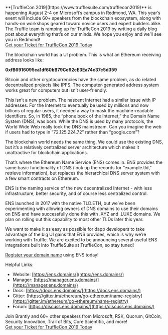 <div class="post-trufflecon-box mb-5">
  **[TruffleCon 2019](https://www.trufflesuite.com/trufflecon2019)** is happening August 2-4 on Microsoft’s campus in Redmond, WA. This year’s event will include 60+ speakers from the blockchain ecosystem, along with hands-on workshops geared toward novice users and expert builders alike. The Truffle team is ramping up for TruffleCon 2019 by writing a daily blog post about everything that’s on our minds. We hope you enjoy and we’ll see you in Redmond!

  <div class="text-center">
    <a class="btn btn-truffle mt-3" href="/trufflecon2019">Get your Ticket for TruffleCon 2019 Today</a>
  </div>
</div>

The blockchain world has a UI problem. This is what an Ethereum receiving address looks like:

**0xfB6916095ca1df60bB79Ce92cE3Ea74c37c5d359**

Bitcoin and other cryptocurrencies have the same problem, as do related decentralized projects like IPFS. The computer-generated address system works great for computers but isn’t user-friendly.

This isn’t a new problem. The nascent Internet had a similar issue with IP addresses. For the Internet to eventually be used by millions and now billions of regular users, it needed a way to mask the machine-readable identifiers. So, in 1985, the “phone book of the Internet,” the Domain Name System (DNS), was born. While the DNS is used by many protocols, the World Wide Web really took the DNS mainstream. Can you imagine the web if users had to type in “72.125.224.72” rather than “google.com”?

The blockchain world needs the same thing. We could use the existing DNS, but it’s a relatively centralized server architecture which makes it unattractive for blockchain applications.

That’s where the Ethereum Name Service (ENS) comes in. ENS provides the same basic functionality of DNS (look up the records for “example.tld,” retrieve information), but replaces the hierarchical DNS server system with a few smart contracts on Ethereum.

ENS is the naming service of the new decentralized Internet - with less infrastructure, better security, and of course less centralized control.

ENS launched in 2017 with the native TLD.ETH, but we’ve been experimenting with allowing owners of DNS domains to use their domains on ENS and have successfully done this with .XYZ and .LUXE domains. We plan on rolling out this capability to most other TLDs later this year.

We want to make it as easy as possible for dapp developers to take advantage of the big UI gains that ENS provides, which is why we’re working with Truffle. We are excited to be announcing several useful ENS integrations built into TruffleSuite at TruffleCon, so stay tuned!

[Register your domain name](https://ens.domains/) using ENS today! 

Helpful Links:
* Website: [https://ens.domains/](https://ens.domains/)
* Manager: [https://manager.ens.domains/](https://manager.ens.domains/)
* Docs: [https://docs.ens.domains/](https://docs.ens.domains/)
* Gitter: [https://gitter.im/ethereum/go-ethereum/name-registry](https://gitter.im/ethereum/go-ethereum/name-registry)
* Forum: [https://discuss.ens.domains/](https://discuss.ens.domains/)

<div class="post-trufflecon-box mt-5 text-center">
  Join Brantly and 60+ other speakers from Microsoft, RSK, Quorum, GitCoin, Security Innovation, Trail of Bits, Core Scientific, and more!

  <div class="mt-3">
    <a class="btn btn-truffle" href="/trufflecon2019">Get your Ticket for TruffleCon 2019 Today</a>
  </div>
</div>